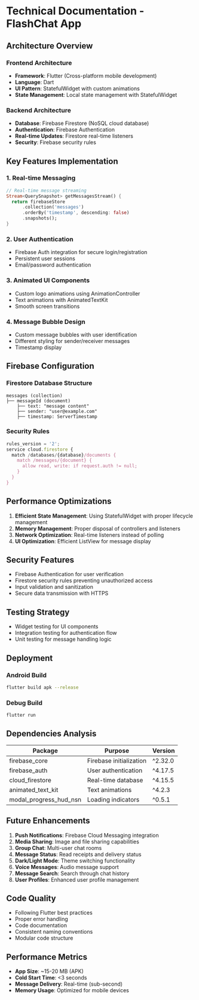 # Technical Documentation - FlashChat App

## Architecture Overview

### Frontend Architecture
- **Framework**: Flutter (Cross-platform mobile development)
- **Language**: Dart
- **UI Pattern**: StatefulWidget with custom animations
- **State Management**: Local state management with StatefulWidget

### Backend Architecture
- **Database**: Firebase Firestore (NoSQL cloud database)
- **Authentication**: Firebase Authentication
- **Real-time Updates**: Firestore real-time listeners
- **Security**: Firebase security rules

## Key Features Implementation

### 1. Real-time Messaging
```dart
// Real-time message streaming
Stream<QuerySnapshot> getMessagesStream() {
  return firebaseStore
      .collection('messages')
      .orderBy('timestamp', descending: false)
      .snapshots();
}
```

### 2. User Authentication
- Firebase Auth integration for secure login/registration
- Persistent user sessions
- Email/password authentication

### 3. Animated UI Components
- Custom logo animations using AnimationController
- Text animations with AnimatedTextKit
- Smooth screen transitions

### 4. Message Bubble Design
- Custom message bubbles with user identification
- Different styling for sender/receiver messages
- Timestamp display

## Firebase Configuration

### Firestore Database Structure
```
messages (collection)
├── messageId (document)
    ├── text: "message content"
    ├── sender: "user@example.com"
    ├── timestamp: ServerTimestamp
```

### Security Rules
```javascript
rules_version = '2';
service cloud.firestore {
  match /databases/{database}/documents {
    match /messages/{document} {
      allow read, write: if request.auth != null;
    }
  }
}
```

## Performance Optimizations

1. **Efficient State Management**: Using StatefulWidget with proper lifecycle management
2. **Memory Management**: Proper disposal of controllers and listeners
3. **Network Optimization**: Real-time listeners instead of polling
4. **UI Optimization**: Efficient ListView for message display

## Security Features

- Firebase Authentication for user verification
- Firestore security rules preventing unauthorized access
- Input validation and sanitization
- Secure data transmission with HTTPS

## Testing Strategy

- Widget testing for UI components
- Integration testing for authentication flow
- Unit testing for message handling logic

## Deployment

### Android Build
```bash
flutter build apk --release
```

### Debug Build
```bash
flutter run
```

## Dependencies Analysis

| Package | Purpose | Version |
|---------|---------|---------|
| firebase_core | Firebase initialization | ^2.32.0 |
| firebase_auth | User authentication | ^4.17.5 |
| cloud_firestore | Real-time database | ^4.15.5 |
| animated_text_kit | Text animations | ^4.2.3 |
| modal_progress_hud_nsn | Loading indicators | ^0.5.1 |

## Future Enhancements

1. **Push Notifications**: Firebase Cloud Messaging integration
2. **Media Sharing**: Image and file sharing capabilities
3. **Group Chat**: Multi-user chat rooms
4. **Message Status**: Read receipts and delivery status
5. **Dark/Light Mode**: Theme switching functionality
6. **Voice Messages**: Audio message support
7. **Message Search**: Search through chat history
8. **User Profiles**: Enhanced user profile management

## Code Quality

- Following Flutter best practices
- Proper error handling
- Code documentation
- Consistent naming conventions
- Modular code structure

## Performance Metrics

- **App Size**: ~15-20 MB (APK)
- **Cold Start Time**: <3 seconds
- **Message Delivery**: Real-time (sub-second)
- **Memory Usage**: Optimized for mobile devices
